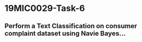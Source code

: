 # 19MIC0029-Task-6

## Perform a Text Classification on consumer complaint dataset using Navie Bayes... 
